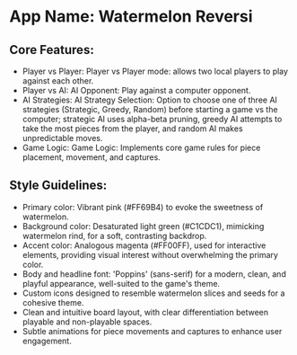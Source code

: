 # **App Name**: Watermelon Reversi

## Core Features:

- Player vs Player: Player vs Player mode: allows two local players to play against each other.
- Player vs AI: AI Opponent: Play against a computer opponent.
- AI Strategies: AI Strategy Selection: Option to choose one of three AI strategies (Strategic, Greedy, Random) before starting a game vs the computer; strategic AI uses alpha-beta pruning, greedy AI attempts to take the most pieces from the player, and random AI makes unpredictable moves.
- Game Logic: Game Logic: Implements core game rules for piece placement, movement, and captures.

## Style Guidelines:

- Primary color: Vibrant pink (#FF69B4) to evoke the sweetness of watermelon.
- Background color: Desaturated light green (#C1CDC1), mimicking watermelon rind, for a soft, contrasting backdrop.
- Accent color: Analogous magenta (#FF00FF), used for interactive elements, providing visual interest without overwhelming the primary color.
- Body and headline font: 'Poppins' (sans-serif) for a modern, clean, and playful appearance, well-suited to the game's theme.
- Custom icons designed to resemble watermelon slices and seeds for a cohesive theme.
- Clean and intuitive board layout, with clear differentiation between playable and non-playable spaces.
- Subtle animations for piece movements and captures to enhance user engagement.